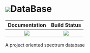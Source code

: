 # ![](NeXL_sm.png)DataBase
| **Documentation**                        | **Build Status**                  |
|:----------------------------------------:|:---------------------------------:|
| [![][docs-stable-img]][docs-stable-url]  | [![][travis-img]][travis-url]     |


[docs-stable-img]: https://img.shields.io/badge/docs-stable-blue.svg
[docs-stable-url]: https://pages.nist.gov/NeXLDatabase.jl
[travis-img]: https://travis-ci.com/usnistgov/NeXLDatabase.jl.svg?branch=master
[travis-url]: https://travis-ci.com/usnistgov/NeXLDatabase.jl

A project oriented spectrum database
